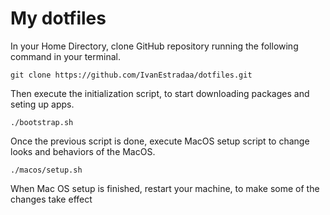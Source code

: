 # My dotfiles

In your Home Directory, clone GitHub repository running the following command in your terminal.
```
git clone https://github.com/IvanEstradaa/dotfiles.git
```

Then execute the initialization script, to start downloading packages and seting up apps.
```
./bootstrap.sh
```

Once the previous script is done, execute MacOS setup script to change looks and behaviors of the MacOS.
```
./macos/setup.sh
``` 

When Mac OS setup is finished, restart your machine, to make some of the changes take effect

